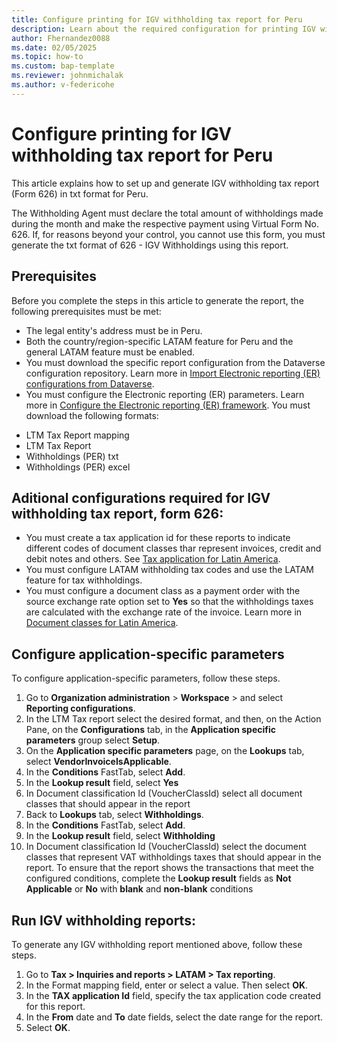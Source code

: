 ```yaml
---
title: Configure printing for IGV withholding tax report for Peru
description: Learn about the required configuration for printing IGV withholdings tax report, Form 626 for Peru. 
author: Fhernandez0088
ms.date: 02/05/2025
ms.topic: how-to
ms.custom: bap-template
ms.reviewer: johnmichalak
ms.author: v-federicohe
---
```


# Configure printing for IGV withholding tax report for Peru

This article explains how to set up and generate IGV withholding tax report (Form 626) in txt format for Peru.

The Withholding Agent must declare the total amount of withholdings made during the month and make the respective payment using Virtual Form No. 626. If, for reasons beyond your control, you cannot use this form, you must generate the txt format of 626 - IGV Withholdings using this report.

## Prerequisites
Before you complete the steps in this article to generate the report, the following prerequisites must be met:
- The legal entity's address must be in Peru.
- Both the country/region-specific LATAM feature for Peru and the general LATAM feature must be enabled.
- You must download the specific report configuration from the Dataverse configuration repository. Learn more in [Import Electronic reporting (ER) configurations from Dataverse](https://learn.microsoft.com/dynamics365/finance/localizations/global/workspace/gsw-import-er-config-dataverse). 
- You must configure the Electronic reporting (ER) parameters. Learn more in [Configure the Electronic reporting (ER) framework](../../../fin-ops-core/dev-itpro/analytics/electronic-reporting-er-configure-parameters.md).
You must download the following formats:
* LTM Tax Report mapping
* LTM Tax Report
* Withholdings (PER) txt
* Withholdings (PER) excel

## Aditional configurations required for IGV withholding tax report, form 626:
- You must create a tax application id for these reports to indicate different codes of document classes thar represent invoices, credit and debit notes and others. See [Tax application for Latin America](../ltm-core-tax-application.md).
- You must configure LATAM withholding tax codes and use the LATAM feature for tax withholdings.
- You must configure a document class as a payment order with the source exchange rate option set to **Yes** so that the withholdings taxes are calculated with the exchange rate of the invoice. Learn more in [Document classes for Latin America](https://learn.microsoft.com/dynamics365/finance/localizations/iberoamerica/ltm-core-document-class).

## Configure application-specific parameters
To configure application-specific parameters, follow these steps.
1. Go to **Organization administration** > **Workspace** > and select **Reporting configurations**.
2. In the LTM Tax report select the desired format, and then, on the Action Pane, on the **Configurations** tab, in the **Application specific parameters** group select **Setup**.
3. On the **Application specific parameters** page, on the **Lookups** tab, select **VendorInvoiceIsApplicable**.
4. In the **Conditions** FastTab, select **Add**.
5. In the **Lookup result** field, select **Yes**
6. In Document classification Id (VoucherClassId) select all document classes that should appear in the report
7. Back to **Lookups** tab, select **Withholdings**.
8. In the **Conditions** FastTab, select **Add**.
9. In the **Lookup result** field, select **Withholding** 
10. In Document classification Id (VoucherClassId) select the document classes that represent VAT withholdings taxes that should appear in the report. 
To ensure that the report shows the transactions that meet the configured conditions, complete the **Lookup result** fields as **Not Applicable** or **No** with **blank** and **non-blank** conditions

## Run IGV withholding reports:
To generate any IGV withholding report mentioned above, follow these steps.
1. Go to **Tax > Inquiries and reports > LATAM > Tax reporting**.
2. In the Format mapping field, enter or select a value. Then select **OK**.
3.  In the **TAX application Id** field, specify the tax application code created for this report.
4. In the **From** date and **To** date fields, select the date range for the report.
5. Select **OK**.

